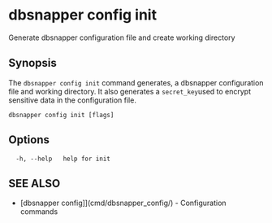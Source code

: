 # dbsnapper config init

Generate dbsnapper configuration file and create working directory

## Synopsis

The `dbsnapper config init` command generates, a dbsnapper configuration file and working directory.
It also generates a `secret_key`used to encrypt sensitive data in the configuration file.

```
dbsnapper config init [flags]
```

## Options

```
  -h, --help   help for init
```

## SEE ALSO

- [dbsnapper config]](cmd/dbsnapper_config/) - Configuration commands
